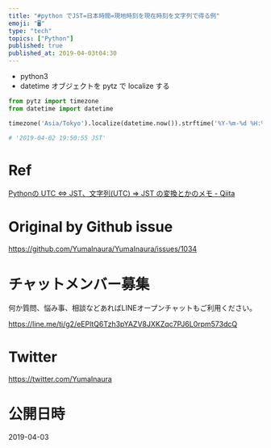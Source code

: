 ```yaml
---
title: "#python でJST=日本時間=現地時刻を現在時刻を文字列で得る例"
emoji: "🖥"
type: "tech"
topics: ["Python"]
published: true
published_at: 2019-04-03t04:30
---
```


- python3 
- datetime オブジェクトを pytz で localize する

```python
from pytz import timezone
from datetime import datetime

timezone('Asia/Tokyo').localize(datetime.now()).strftime('%Y-%m-%d %H:%M:%S %Z')

# '2019-04-02 19:50:55 JST'
```

# Ref

[Pythonの UTC ⇔ JST、文字列(UTC) ⇒ JST の変換とかのメモ - Qiita](https://qiita.com/yoppe/items/4260cf4ddde69287a632)

# Original by Github issue

https://github.com/YumaInaura/YumaInaura/issues/1034








<!-- Update From Qiita API -->

# チャットメンバー募集


何か質問、悩み事、相談などあればLINEオープンチャットもご利用ください。

https://line.me/ti/g2/eEPltQ6Tzh3pYAZV8JXKZqc7PJ6L0rpm573dcQ





# Twitter


https://twitter.com/YumaInaura


<!-- Update From Qiita API -->



# 公開日時

2019-04-03
